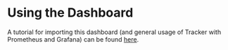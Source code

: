 # Using the Dashboard

A tutorial for importing this dashboard (and general usage of Tracker with Prometheus and Grafana) can be found [here](https://github.com/khulnasoft-labs/tracker/blob/grafana-dashboard/docs/tutorials/deploy-grafana-dashboard.md).
